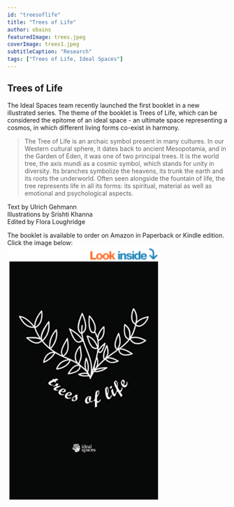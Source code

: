 ```yaml
---
id: "treesoflife"
title: "Trees of Life"
author: obains
featuredImage: trees.jpeg
coverImage: trees1.jpeg
subtitleCaption: "Research"
tags: ["Trees of Life, Ideal Spaces"]
---
```


## Trees of Life

The Ideal Spaces team recently launched the first booklet in a new illustrated series. The theme of the booklet is Trees of Life, which can be considered the epitome of an ideal space - an ultimate space representing a cosmos, in which different living forms co-exist in harmony. 

> The Tree of Life is an archaic symbol present in many cultures. In our Western cultural sphere, it dates back to ancient Mesopotamia, and in the Garden of Eden, it was one of two principal trees. It is the world tree, the axis mundi as a cosmic symbol, which stands for unity in diversity. Its branches symbolize the heavens, its trunk the earth and its roots the underworld. Often seen alongside the fountain of life, the tree represents life in all its forms: its spiritual, material as well as emotional and psychological aspects.

Text by Ulrich Gehmann
<br/>
Illustrations by Srishti Khanna
<br/>
Edited by Flora Loughridge
<br/>

The booklet is available to order on Amazon in Paperback or Kindle edition.
Click the image below:
<br/>
<a href="https://www.amazon.com/Trees-Ideal-spaces-Working-Group-ebook/dp/B08R29CZ1P" 
target="_blank" >
<img src="https://github.com/floraml/filehosting/blob/master/Screenshot%202021-01-31%20at%2017.29.13.png?raw=true"
width="350"/>
</a>
<br/>
